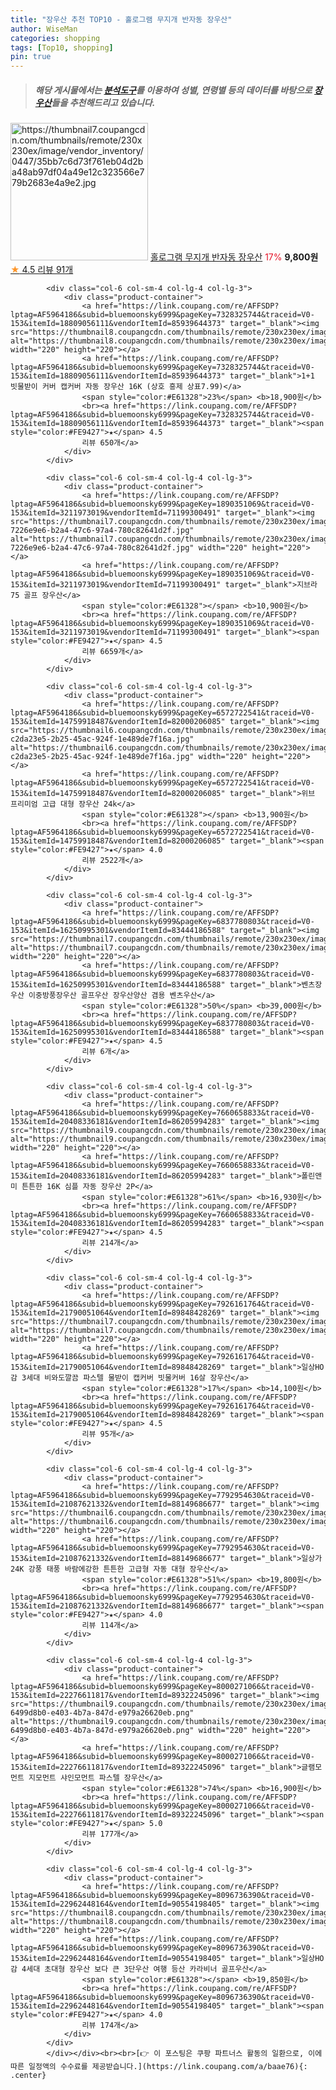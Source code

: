 ```yaml
---
title: "장우산 추천 TOP10 - 홀로그램 무지개 반자동 장우산"
author: WiseMan
categories: shopping
tags: [Top10, shopping]
pin: true
---
```


> ##### 해당 게시물에서는 [**분석도구**](https://itemscout.io/)를 이용하여 **성별**, **연령별** 등의 데이터를 바탕으로 [**장우산**](https://link.coupang.com/a/baae76)들을 추천해드리고 있습니다.
<div class="container"><div class="row">
            <div class="col-6 col-sm-4 col-lg-4 col-lg-3">
                <div class="product-container">
                    <a href="https://link.coupang.com/re/AFFSDP?lptag=AF5964186&subid=bluemoonsky6999&pageKey=1553968744&traceid=V0-153&itemId=2657985432&vendorItemId=70862340773" target="_blank"><img src="https://thumbnail7.coupangcdn.com/thumbnails/remote/230x230ex/image/vendor_inventory/0447/35bb7c6d73f761eb04d2ba48ab97df04a49e12c323566e779b2683e4a9e2.jpg" alt="https://thumbnail7.coupangcdn.com/thumbnails/remote/230x230ex/image/vendor_inventory/0447/35bb7c6d73f761eb04d2ba48ab97df04a49e12c323566e779b2683e4a9e2.jpg" width="220" height="220"></a>
                    <a href="https://link.coupang.com/re/AFFSDP?lptag=AF5964186&subid=bluemoonsky6999&pageKey=1553968744&traceid=V0-153&itemId=2657985432&vendorItemId=70862340773" target="_blank">홀로그램 무지개 반자동 장우산</a>
                    <span style="color:#E61328">17%</span> <b>9,800원</b>
                    <br><a href="https://link.coupang.com/re/AFFSDP?lptag=AF5964186&subid=bluemoonsky6999&pageKey=1553968744&traceid=V0-153&itemId=2657985432&vendorItemId=70862340773" target="_blank"><span style="color:#FE9427">★</span> 4.5
                    리뷰 91개</a>
                </div>
            </div>
            
            <div class="col-6 col-sm-4 col-lg-4 col-lg-3">
                <div class="product-container">
                    <a href="https://link.coupang.com/re/AFFSDP?lptag=AF5964186&subid=bluemoonsky6999&pageKey=7328325744&traceid=V0-153&itemId=18809056111&vendorItemId=85939644373" target="_blank"><img src="https://thumbnail8.coupangcdn.com/thumbnails/remote/230x230ex/image/vendor_inventory/34c2/60419bde920d7aefa4b1bacf36eb823ea899cc463b3d3eadd6385b35ec4f.jpg" alt="https://thumbnail8.coupangcdn.com/thumbnails/remote/230x230ex/image/vendor_inventory/34c2/60419bde920d7aefa4b1bacf36eb823ea899cc463b3d3eadd6385b35ec4f.jpg" width="220" height="220"></a>
                    <a href="https://link.coupang.com/re/AFFSDP?lptag=AF5964186&subid=bluemoonsky6999&pageKey=7328325744&traceid=V0-153&itemId=18809056111&vendorItemId=85939644373" target="_blank">1+1 빗물받이 커버 캡커버 자동 장우산 16K (상호 흥제 상표7.99)</a>
                    <span style="color:#E61328">23%</span> <b>18,900원</b>
                    <br><a href="https://link.coupang.com/re/AFFSDP?lptag=AF5964186&subid=bluemoonsky6999&pageKey=7328325744&traceid=V0-153&itemId=18809056111&vendorItemId=85939644373" target="_blank"><span style="color:#FE9427">★</span> 4.5
                    리뷰 650개</a>
                </div>
            </div>
            
            <div class="col-6 col-sm-4 col-lg-4 col-lg-3">
                <div class="product-container">
                    <a href="https://link.coupang.com/re/AFFSDP?lptag=AF5964186&subid=bluemoonsky6999&pageKey=1890351069&traceid=V0-153&itemId=3211973019&vendorItemId=71199300491" target="_blank"><img src="https://thumbnail7.coupangcdn.com/thumbnails/remote/230x230ex/image/retail/images/2965875656742333-7226e9e6-b2a4-47c6-97a4-780c82641d2f.jpg" alt="https://thumbnail7.coupangcdn.com/thumbnails/remote/230x230ex/image/retail/images/2965875656742333-7226e9e6-b2a4-47c6-97a4-780c82641d2f.jpg" width="220" height="220"></a>
                    <a href="https://link.coupang.com/re/AFFSDP?lptag=AF5964186&subid=bluemoonsky6999&pageKey=1890351069&traceid=V0-153&itemId=3211973019&vendorItemId=71199300491" target="_blank">지브라 75 골프 장우산</a>
                    <span style="color:#E61328"></span> <b>10,900원</b>
                    <br><a href="https://link.coupang.com/re/AFFSDP?lptag=AF5964186&subid=bluemoonsky6999&pageKey=1890351069&traceid=V0-153&itemId=3211973019&vendorItemId=71199300491" target="_blank"><span style="color:#FE9427">★</span> 4.5
                    리뷰 6659개</a>
                </div>
            </div>
            
            <div class="col-6 col-sm-4 col-lg-4 col-lg-3">
                <div class="product-container">
                    <a href="https://link.coupang.com/re/AFFSDP?lptag=AF5964186&subid=bluemoonsky6999&pageKey=6572722541&traceid=V0-153&itemId=14759918487&vendorItemId=82000206085" target="_blank"><img src="https://thumbnail6.coupangcdn.com/thumbnails/remote/230x230ex/image/retail/images/2329949763878263-c2da23e5-2b25-45ac-924f-1e489de7f16a.jpg" alt="https://thumbnail6.coupangcdn.com/thumbnails/remote/230x230ex/image/retail/images/2329949763878263-c2da23e5-2b25-45ac-924f-1e489de7f16a.jpg" width="220" height="220"></a>
                    <a href="https://link.coupang.com/re/AFFSDP?lptag=AF5964186&subid=bluemoonsky6999&pageKey=6572722541&traceid=V0-153&itemId=14759918487&vendorItemId=82000206085" target="_blank">위브 프리미엄 고급 대형 장우산 24k</a>
                    <span style="color:#E61328"></span> <b>13,900원</b>
                    <br><a href="https://link.coupang.com/re/AFFSDP?lptag=AF5964186&subid=bluemoonsky6999&pageKey=6572722541&traceid=V0-153&itemId=14759918487&vendorItemId=82000206085" target="_blank"><span style="color:#FE9427">★</span> 4.0
                    리뷰 2522개</a>
                </div>
            </div>
            
            <div class="col-6 col-sm-4 col-lg-4 col-lg-3">
                <div class="product-container">
                    <a href="https://link.coupang.com/re/AFFSDP?lptag=AF5964186&subid=bluemoonsky6999&pageKey=6837780803&traceid=V0-153&itemId=16250995301&vendorItemId=83444186588" target="_blank"><img src="https://thumbnail7.coupangcdn.com/thumbnails/remote/230x230ex/image/vendor_inventory/b8d9/d813e6605269d380f834bc55312098a64ed5a7d6d0f46dca9fa682a18ce5.png" alt="https://thumbnail7.coupangcdn.com/thumbnails/remote/230x230ex/image/vendor_inventory/b8d9/d813e6605269d380f834bc55312098a64ed5a7d6d0f46dca9fa682a18ce5.png" width="220" height="220"></a>
                    <a href="https://link.coupang.com/re/AFFSDP?lptag=AF5964186&subid=bluemoonsky6999&pageKey=6837780803&traceid=V0-153&itemId=16250995301&vendorItemId=83444186588" target="_blank">벤츠장우산 이중방풍장우산 골프우산 장우산양산 겸용 벤츠우산</a>
                    <span style="color:#E61328">50%</span> <b>39,000원</b>
                    <br><a href="https://link.coupang.com/re/AFFSDP?lptag=AF5964186&subid=bluemoonsky6999&pageKey=6837780803&traceid=V0-153&itemId=16250995301&vendorItemId=83444186588" target="_blank"><span style="color:#FE9427">★</span> 4.5
                    리뷰 6개</a>
                </div>
            </div>
            
            <div class="col-6 col-sm-4 col-lg-4 col-lg-3">
                <div class="product-container">
                    <a href="https://link.coupang.com/re/AFFSDP?lptag=AF5964186&subid=bluemoonsky6999&pageKey=7660658833&traceid=V0-153&itemId=20408336181&vendorItemId=86205994283" target="_blank"><img src="https://thumbnail9.coupangcdn.com/thumbnails/remote/230x230ex/image/vendor_inventory/21b8/8134881983f86cf95e653402cc1d0dc0ce2ae24727334731742e4ab8127b.jpg" alt="https://thumbnail9.coupangcdn.com/thumbnails/remote/230x230ex/image/vendor_inventory/21b8/8134881983f86cf95e653402cc1d0dc0ce2ae24727334731742e4ab8127b.jpg" width="220" height="220"></a>
                    <a href="https://link.coupang.com/re/AFFSDP?lptag=AF5964186&subid=bluemoonsky6999&pageKey=7660658833&traceid=V0-153&itemId=20408336181&vendorItemId=86205994283" target="_blank">폴린앤미 튼튼한 16K 심플 자동 장우산 2P</a>
                    <span style="color:#E61328">61%</span> <b>16,930원</b>
                    <br><a href="https://link.coupang.com/re/AFFSDP?lptag=AF5964186&subid=bluemoonsky6999&pageKey=7660658833&traceid=V0-153&itemId=20408336181&vendorItemId=86205994283" target="_blank"><span style="color:#FE9427">★</span> 4.5
                    리뷰 214개</a>
                </div>
            </div>
            
            <div class="col-6 col-sm-4 col-lg-4 col-lg-3">
                <div class="product-container">
                    <a href="https://link.coupang.com/re/AFFSDP?lptag=AF5964186&subid=bluemoonsky6999&pageKey=7926161764&traceid=V0-153&itemId=21790051064&vendorItemId=89848428269" target="_blank"><img src="https://thumbnail7.coupangcdn.com/thumbnails/remote/230x230ex/image/vendor_inventory/a0b7/8d35d32db75b9a739f83910de7322f6f1ec25d49b728f34014a3fa0a7eaf.jpg" alt="https://thumbnail7.coupangcdn.com/thumbnails/remote/230x230ex/image/vendor_inventory/a0b7/8d35d32db75b9a739f83910de7322f6f1ec25d49b728f34014a3fa0a7eaf.jpg" width="220" height="220"></a>
                    <a href="https://link.coupang.com/re/AFFSDP?lptag=AF5964186&subid=bluemoonsky6999&pageKey=7926161764&traceid=V0-153&itemId=21790051064&vendorItemId=89848428269" target="_blank">일상HO감 3세대 비와도깔끔 파스텔 물받이 캡커버 빗물커버 16살 장우산</a>
                    <span style="color:#E61328">17%</span> <b>14,100원</b>
                    <br><a href="https://link.coupang.com/re/AFFSDP?lptag=AF5964186&subid=bluemoonsky6999&pageKey=7926161764&traceid=V0-153&itemId=21790051064&vendorItemId=89848428269" target="_blank"><span style="color:#FE9427">★</span> 4.5
                    리뷰 95개</a>
                </div>
            </div>
            
            <div class="col-6 col-sm-4 col-lg-4 col-lg-3">
                <div class="product-container">
                    <a href="https://link.coupang.com/re/AFFSDP?lptag=AF5964186&subid=bluemoonsky6999&pageKey=7792954630&traceid=V0-153&itemId=21087621332&vendorItemId=88149686677" target="_blank"><img src="https://thumbnail6.coupangcdn.com/thumbnails/remote/230x230ex/image/vendor_inventory/e9fe/7d6c3184ae9458f83c6b14a36df572c3f2021c083d5aa542449b55038aff.jpg" alt="https://thumbnail6.coupangcdn.com/thumbnails/remote/230x230ex/image/vendor_inventory/e9fe/7d6c3184ae9458f83c6b14a36df572c3f2021c083d5aa542449b55038aff.jpg" width="220" height="220"></a>
                    <a href="https://link.coupang.com/re/AFFSDP?lptag=AF5964186&subid=bluemoonsky6999&pageKey=7792954630&traceid=V0-153&itemId=21087621332&vendorItemId=88149686677" target="_blank">일상가 24K 강풍 태풍 바람에강한 튼튼한 고급형 자동 대형 장우산</a>
                    <span style="color:#E61328">51%</span> <b>19,800원</b>
                    <br><a href="https://link.coupang.com/re/AFFSDP?lptag=AF5964186&subid=bluemoonsky6999&pageKey=7792954630&traceid=V0-153&itemId=21087621332&vendorItemId=88149686677" target="_blank"><span style="color:#FE9427">★</span> 4.0
                    리뷰 114개</a>
                </div>
            </div>
            
            <div class="col-6 col-sm-4 col-lg-4 col-lg-3">
                <div class="product-container">
                    <a href="https://link.coupang.com/re/AFFSDP?lptag=AF5964186&subid=bluemoonsky6999&pageKey=8000271066&traceid=V0-153&itemId=22276611817&vendorItemId=89322245096" target="_blank"><img src="https://thumbnail9.coupangcdn.com/thumbnails/remote/230x230ex/image/retail/images/1871819910990520-6499d8b0-e403-4b7a-847d-e979a26620eb.png" alt="https://thumbnail9.coupangcdn.com/thumbnails/remote/230x230ex/image/retail/images/1871819910990520-6499d8b0-e403-4b7a-847d-e979a26620eb.png" width="220" height="220"></a>
                    <a href="https://link.coupang.com/re/AFFSDP?lptag=AF5964186&subid=bluemoonsky6999&pageKey=8000271066&traceid=V0-153&itemId=22276611817&vendorItemId=89322245096" target="_blank">글램모먼트 지모먼트 샤인모먼트 파스텔 장우산</a>
                    <span style="color:#E61328">74%</span> <b>16,900원</b>
                    <br><a href="https://link.coupang.com/re/AFFSDP?lptag=AF5964186&subid=bluemoonsky6999&pageKey=8000271066&traceid=V0-153&itemId=22276611817&vendorItemId=89322245096" target="_blank"><span style="color:#FE9427">★</span> 5.0
                    리뷰 177개</a>
                </div>
            </div>
            
            <div class="col-6 col-sm-4 col-lg-4 col-lg-3">
                <div class="product-container">
                    <a href="https://link.coupang.com/re/AFFSDP?lptag=AF5964186&subid=bluemoonsky6999&pageKey=8096736390&traceid=V0-153&itemId=22962448164&vendorItemId=90554198405" target="_blank"><img src="https://thumbnail8.coupangcdn.com/thumbnails/remote/230x230ex/image/vendor_inventory/5697/5cbbb2202a626241be2527e514b185551994df7e22e7d708fb5be4cb83a2.png" alt="https://thumbnail8.coupangcdn.com/thumbnails/remote/230x230ex/image/vendor_inventory/5697/5cbbb2202a626241be2527e514b185551994df7e22e7d708fb5be4cb83a2.png" width="220" height="220"></a>
                    <a href="https://link.coupang.com/re/AFFSDP?lptag=AF5964186&subid=bluemoonsky6999&pageKey=8096736390&traceid=V0-153&itemId=22962448164&vendorItemId=90554198405" target="_blank">일상HO감 4세대 초대형 장우산 보다 큰 3단우산 여행 등산 카라비너 골프우산</a>
                    <span style="color:#E61328"></span> <b>19,850원</b>
                    <br><a href="https://link.coupang.com/re/AFFSDP?lptag=AF5964186&subid=bluemoonsky6999&pageKey=8096736390&traceid=V0-153&itemId=22962448164&vendorItemId=90554198405" target="_blank"><span style="color:#FE9427">★</span> 4.0
                    리뷰 174개</a>
                </div>
            </div>
            </div></div><br><br>[👉 이 포스팅은 쿠팡 파트너스 활동의 일환으로, 이에 따른 일정액의 수수료를 제공받습니다.](https://link.coupang.com/a/baae76){: .center}